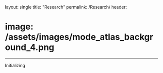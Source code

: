 layout: single
title: "Research"
permalink: /Research/
header:
  # image: /assets/images/mode_atlas_background_4.png
---
Initializing
